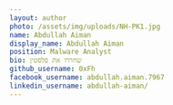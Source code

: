 ```yaml
---
layout: author
photo: /assets/img/uploads/NH-PK1.jpg
name: Abdullah Aiman
display_name: Abdullah Aiman
position: Malware Analyst
bio: שחררו את פלסטין
github_username: 0xFh
facebook_username: abdullah.aiman.7967
linkedin_username: abdullah-aiman/
---
```

